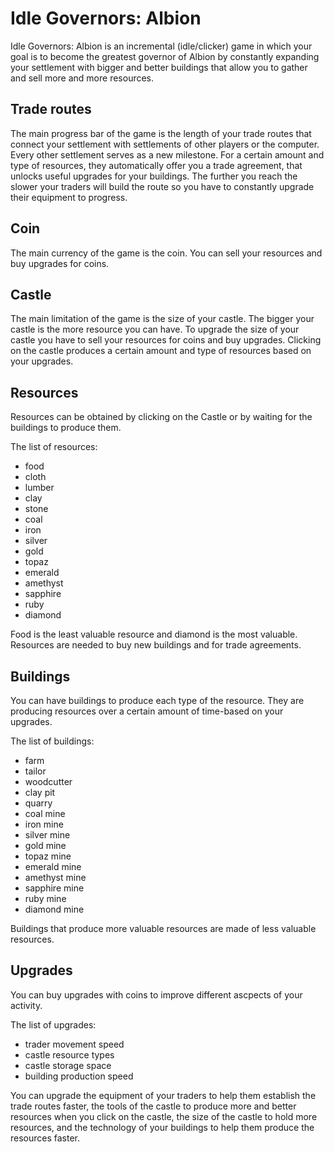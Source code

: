 # Idle Governors: Albion

Idle Governors: Albion is an incremental (idle/clicker) game in which your goal is to become the greatest governor of Albion by constantly expanding your settlement with bigger and better buildings that allow you to gather and sell more and more resources.

## Trade routes

The main progress bar of the game is the length of your trade routes that connect your settlement with settlements of other players or the computer. Every other settlement serves as a new milestone. For a certain amount and type of resources, they automatically offer you a trade agreement, that unlocks useful upgrades for your buildings. The further you reach the slower your traders will build the route so you have to constantly upgrade their equipment to progress.

## Coin

The main currency of the game is the coin. You can sell your resources and buy upgrades for coins.

## Castle

The main limitation of the game is the size of your castle. The bigger your castle is the more resource you can have. To upgrade the size of your castle you have to sell your resources for coins and buy upgrades. Clicking on the castle produces a certain amount and type of resources based on your upgrades.

## Resources

Resources can be obtained by clicking on the Castle or by waiting for the buildings to produce them.

The list of resources:

* food
* cloth
* lumber
* clay
* stone
* coal
* iron
* silver
* gold
* topaz
* emerald
* amethyst
* sapphire
* ruby
* diamond

Food is the least valuable resource and diamond is the most valuable. Resources are needed to buy new buildings and for trade agreements.

## Buildings

You can have buildings to produce each type of the resource. They are producing resources over a certain amount of time-based on your upgrades. 

The list of buildings:

* farm
* tailor
* woodcutter
* clay pit
* quarry
* coal mine
* iron mine
* silver mine
* gold mine
* topaz mine
* emerald mine
* amethyst mine
* sapphire mine
* ruby mine
* diamond mine

Buildings that produce more valuable resources are made of less valuable resources.

## Upgrades

You can buy upgrades with coins to improve different ascpects of your activity.

The list of upgrades:

* trader movement speed
* castle resource types
* castle storage space
* building production speed

You can upgrade the equipment of your traders to help them establish the trade routes faster, the tools of the castle to produce more and better resources when you click on the castle, the size of the castle to hold more resources, and the technology of your buildings to help them produce the resources faster.
